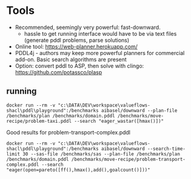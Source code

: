 # Tools
- Recommended, seemingly very powerful: fast-downward. 
    * hassle to get running interface would have to be via text files 
        (generate pddl problems, parse solutions)
- Online tool: https://web-planner.herokuapp.com/
- PDDL4j - authors may keep more powerful planners for commercial add-on. Basic search algorithms are present
- Option: convert pddl to ASP, then solve with clingo: https://github.com/potassco/plasp

## running
```
docker run --rm -v "c:\DATA\DEV\workspace\valueflows-shacl\pddl\playground":/benchmarks aibasel/downward --plan-file /benchmarks/plan /benchmarks/domain.pddl /benchmarks/move-recipe/problem-taxi.pddl --search "eager_wastar([hmax()])"
```

Good results for problem-transport-complex.pddl
```
docker run --rm -v "c:\DATA\DEV\workspace\valueflows-shacl\pddl\playground":/benchmarks aibasel/downward --search-time-limit 30 --sas-file /benchmarks/sas --plan-file /benchmarks/plan /benchmarks/domain.pddl /benchmarks/move-recipe/problem-transport-complex.pddl --search "eager(open=pareto([ff(),hmax(),add(),goalcount()]))"
```